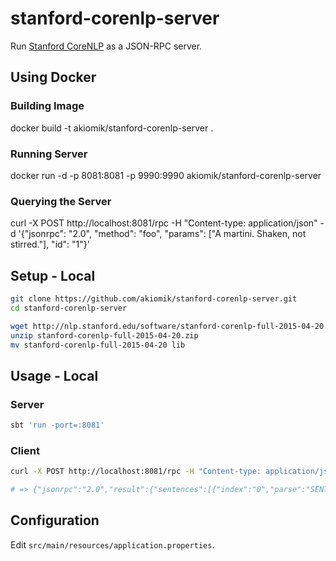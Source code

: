 stanford-corenlp-server
=======================

Run [Stanford CoreNLP](http://nlp.stanford.edu/software/corenlp.shtml) as a JSON-RPC server.

## Using Docker

### Building Image

docker build -t akiomik/stanford-corenlp-server .

### Running Server

docker run -d -p 8081:8081 -p 9990:9990 akiomik/stanford-corenlp-server

### Querying the Server

curl -X POST http://localhost:8081/rpc -H "Content-type: application/json" -d '{"jsonrpc": "2.0", "method": "foo", "params": ["A martini. Shaken, not stirred."], "id": "1"}'

## Setup - Local

```bash
git clone https://github.com/akiomik/stanford-corenlp-server.git
cd stanford-corenlp-server

wget http://nlp.stanford.edu/software/stanford-corenlp-full-2015-04-20.zip
unzip stanford-corenlp-full-2015-04-20.zip
mv stanford-corenlp-full-2015-04-20 lib
```

## Usage - Local

### Server

```bash
sbt 'run -port=:8081'
```

### Client

```bash
curl -X POST http://localhost:8081/rpc -H "Content-type: application/json" -d '{"jsonrpc": "2.0", "method": "foo", "params": ["A martini. Shaken, not stirred."], "id": "1"}'

# => {"jsonrpc":"2.0","result":{"sentences":[{"index":"0","parse":"SENTENCE_SKIPPED_OR_UNPARSABLE\n","tokens":[{"index":"1","word":"A","characterOffsetBegin":"0","characterOffsetEnd":"1","pos":"DT"},{"index":"2","word":"martini","characterOffsetBegin":"2","characterOffsetEnd":"9","pos":"NN"},{"index":"3","word":".","characterOffsetBegin":"9","characterOffsetEnd":"10","pos":"."},{"index":"1","word":"Shaken","characterOffsetBegin":"11","characterOffsetEnd":"17","pos":"VBN"},{"index":"2","word":",","characterOffsetBegin":"17","characterOffsetEnd":"18","pos":","},{"index":"3","word":"not","characterOffsetBegin":"19","characterOffsetEnd":"22","pos":"RB"},{"index":"4","word":"stirred","characterOffsetBegin":"23","characterOffsetEnd":"30","pos":"VBN"},{"index":"5","word":".","characterOffsetBegin":"30","characterOffsetEnd":"31","pos":"."}]},{"index":"1","parse":"SENTENCE_SKIPPED_OR_UNPARSABLE\n","tokens":[{"index":"1","word":"A","characterOffsetBegin":"0","characterOffsetEnd":"1","pos":"DT"},{"index":"2","word":"martini","characterOffsetBegin":"2","characterOffsetEnd":"9","pos":"NN"},{"index":"3","word":".","characterOffsetBegin":"9","characterOffsetEnd":"10","pos":"."},{"index":"1","word":"Shaken","characterOffsetBegin":"11","characterOffsetEnd":"17","pos":"VBN"},{"index":"2","word":",","characterOffsetBegin":"17","characterOffsetEnd":"18","pos":","},{"index":"3","word":"not","characterOffsetBegin":"19","characterOffsetEnd":"22","pos":"RB"},{"index":"4","word":"stirred","characterOffsetBegin":"23","characterOffsetEnd":"30","pos":"VBN"},{"index":"5","word":".","characterOffsetBegin":"30","characterOffsetEnd":"31","pos":"."}]}]},"error":null,"id":"1"}
```

## Configuration

Edit `src/main/resources/application.properties`.
